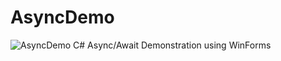 # AsyncDemo
![AsyncDemo](/../master/AsyncDemo/AsyncDemo_running.png?raw=true) 
C# Async/Await Demonstration using WinForms
